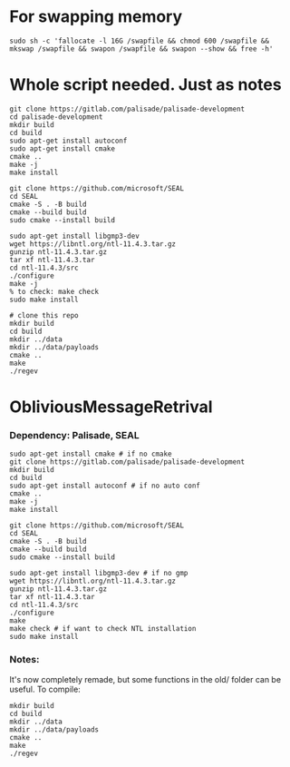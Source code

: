 # For swapping memory

```
sudo sh -c 'fallocate -l 16G /swapfile && chmod 600 /swapfile && mkswap /swapfile && swapon /swapfile && swapon --show && free -h'
```

# Whole script needed. Just as notes
```
git clone https://gitlab.com/palisade/palisade-development
cd palisade-development
mkdir build
cd build
sudo apt-get install autoconf
sudo apt-get install cmake
cmake ..
make -j
make install

git clone https://github.com/microsoft/SEAL
cd SEAL
cmake -S . -B build
cmake --build build
sudo cmake --install build

sudo apt-get install libgmp3-dev
wget https://libntl.org/ntl-11.4.3.tar.gz
gunzip ntl-11.4.3.tar.gz
tar xf ntl-11.4.3.tar
cd ntl-11.4.3/src
./configure
make -j
% to check: make check
sudo make install

# clone this repo
mkdir build
cd build
mkdir ../data
mkdir ../data/payloads
cmake ..
make
./regev 
```

# ObliviousMessageRetrival

### Dependency: Palisade, SEAL

```
sudo apt-get install cmake # if no cmake
git clone https://gitlab.com/palisade/palisade-development
mkdir build
cd build
sudo apt-get install autoconf # if no auto conf
cmake ..
make -j
make install
```

```
git clone https://github.com/microsoft/SEAL
cd SEAL
cmake -S . -B build
cmake --build build
sudo cmake --install build
```

```
sudo apt-get install libgmp3-dev # if no gmp
wget https://libntl.org/ntl-11.4.3.tar.gz
gunzip ntl-11.4.3.tar.gz
tar xf ntl-11.4.3.tar
cd ntl-11.4.3/src
./configure
make
make check # if want to check NTL installation
sudo make install
```


### Notes:
It's now completely remade, but some functions in the old/ folder can be useful.
To compile:
```
mkdir build
cd build
mkdir ../data
mkdir ../data/payloads
cmake ..
make
./regev 
```
